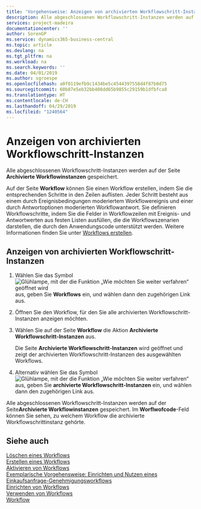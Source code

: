 ```yaml
---
title: 'Vorgehensweise: Anzeigen von archivierten Workflowschritt-Instanzen | Microsoft Docs'
description: Alle abgeschlossenen Workflowschritt-Instanzen werden auf der Seite **Archivierte Workflowinstanzen** gespeichert.
services: project-madeira
documentationcenter: ''
author: SorenGP
ms.service: dynamics365-business-central
ms.topic: article
ms.devlang: na
ms.tgt_pltfrm: na
ms.workload: na
ms.search.keywords: ''
ms.date: 04/01/2019
ms.author: sgroespe
ms.openlocfilehash: a0f0119efb9c1434be5c4544397558d4f87b0d75
ms.sourcegitcommit: 60b87e5eb32bb408dd65b9855c29159b1dfbfca8
ms.translationtype: HT
ms.contentlocale: de-CH
ms.lasthandoff: 04/29/2019
ms.locfileid: "1240564"
---
```

# <a name="view-archived-workflow-step-instances"></a>Anzeigen von archivierten Workflowschritt-Instanzen
Alle abgeschlossenen Workflowschritt-Instanzen werden auf der Seite **Archivierte Workflowinstanzen** gespeichert.  

 Auf der Seite **Workflow** können Sie einen Workflow erstellen, indem Sie die entsprechenden Schritte in den Zeilen auflisten. Jeder Schritt besteht aus einem durch Ereignisbedingungen moderiertem Workflowereignis und einer durch Antwortoptionen moderierten Workflowantwort. Sie definieren Workflowschritte, indem Sie die Felder in Workflowzeilen mit Ereignis- und Antwortwerten aus festen Listen ausfüllen, die die Workflowszenarien darstellen, die durch den Anwendungscode unterstützt werden. Weitere Informationen finden Sie unter [Workflows erstellen](across-how-to-create-workflows.md).  

## <a name="to-view-archived-workflow-step-instances"></a>Anzeigen von archivierten Workflowschritt-Instanzen  
1.  Wählen Sie das Symbol ![Glühlampe, mit der die Funktion „Wie möchten Sie weiter verfahren“ geöffnet wird](media/ui-search/search_small.png "Wie möchten Sie weiter verfahren?") aus, geben Sie **Workflows** ein, und wählen dann den zugehörigen Link aus.  
2.  Öffnen Sie den Workflow, für den Sie alle archivierten Workflowschritt-Instanzen anzeigen möchten.  
3.  Wählen Sie auf der Seite **Workflow** die Aktion **Archivierte Workflowschritt-Instanzen** aus.  

    Die Seite **Archivierte Workflowschritt-Instanzen** wird geöffnet und zeigt der archivierten Workflowschritt-Instanzen des ausgewählten Workflows.  
4.  Alternativ wählen Sie das Symbol ![Glühlampe, mit der die Funktion „Wie möchten Sie weiter verfahren“ ](media/ui-search/search_small.png "Wie möchten Sie weiter verfahren?") aus, geben Sie **archivierte Workflowschritt-Instanzen** ein, und wählen dann den zugehörigen Link aus.  

Alle abgeschlossenen Workflowschritt-Instanzen werden auf der Seite**Archivierte Workflowinstanzen** gespeichert. Im **Worflwofcode**-Feld können Sie sehen, zu welchem Workflow die archivierte Workflowschrittinstanz gehörte.  

## <a name="see-also"></a>Siehe auch  
 [Löschen eines Workflows](across-how-to-delete-workflows.md)   
 [Erstellen eines Workflows](across-how-to-create-workflows.md)   
 [Aktivieren von Workflows](across-how-to-enable-workflows.md)   
 [Exemplarische Vorgehensweise: Einrichten und Nutzen eines Einkaufsanfrage-Genehmigungsworkflows](walkthrough-setting-up-and-using-a-purchase-approval-workflow.md)   
 [Einrichten von Workflows](across-set-up-workflows.md)   
 [Verwenden von Workflows](across-use-workflows.md)   
 [Workflow](across-workflow.md)

